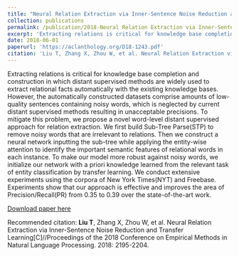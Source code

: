 ```yaml
---
title: "Neural Relation Extraction via Inner-Sentence Noise Reduction and Transfer Learning"
collection: publications
permalink: /publication/2018-Neural Relation Extraction via Inner-Sentence Noise Reduction and Transfer Learning
excerpt: 'Extracting relations is critical for knowledge base completion and construction in which distant supervised methods are widely used to extract relational facts automatically with the existing knowledge bases...'
date: 2018-06-01
paperurl: 'https://aclanthology.org/D18-1243.pdf'
citation: 'Liu T, Zhang X, Zhou W, et al. Neural Relation Extraction via Inner-Sentence Noise Reduction and Transfer Learning[C]//Proceedings of the 2018 Conference on Empirical Methods in Natural Language Processing. 2018: 2195-2204.'
---
```

Extracting relations is critical for knowledge base completion and construction in which distant supervised methods are widely used to extract relational facts automatically with the existing knowledge bases. However, the automatically constructed datasets comprise amounts of low-quality sentences containing noisy words, which is neglected by current distant supervised methods resulting in unacceptable precisions. To mitigate this problem, we propose a novel word-level distant supervised approach for relation extraction. We first build Sub-Tree Parse(STP) to remove noisy words that are irrelevant to relations. Then we construct a neural network inputting the sub-tree while applying the entity-wise attention to identify the important semantic features of relational words in each instance. To make our model more robust against noisy words, we initialize our network with a priori knowledge learned from the relevant task of entity classification by transfer learning. We conduct extensive experiments using the corpora of New York Times(NYT) and Freebase. Experiments show that our approach is effective and improves the area of Precision/Recall(PR) from 0.35 to 0.39 over the state-of-the-art work.

[Download paper here](https://aclanthology.org/D18-1243.pdf)

Recommended citation: **Liu T**, Zhang X, Zhou W, et al. Neural Relation Extraction via Inner-Sentence Noise Reduction and Transfer Learning[C]//Proceedings of the 2018 Conference on Empirical Methods in Natural Language Processing. 2018: 2195-2204.